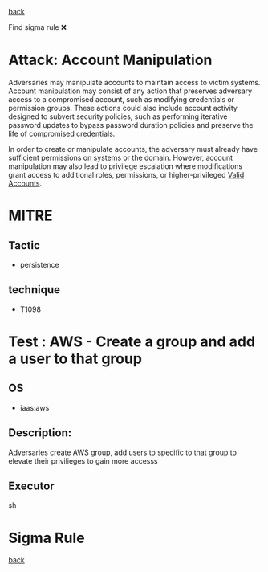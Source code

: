 
[back](../index.md)

Find sigma rule :x: 

# Attack: Account Manipulation 

Adversaries may manipulate accounts to maintain access to victim systems. Account manipulation may consist of any action that preserves adversary access to a compromised account, such as modifying credentials or permission groups. These actions could also include account activity designed to subvert security policies, such as performing iterative password updates to bypass password duration policies and preserve the life of compromised credentials. 

In order to create or manipulate accounts, the adversary must already have sufficient permissions on systems or the domain. However, account manipulation may also lead to privilege escalation where modifications grant access to additional roles, permissions, or higher-privileged [Valid Accounts](https://attack.mitre.org/techniques/T1078).

# MITRE
## Tactic
  - persistence


## technique
  - T1098


# Test : AWS - Create a group and add a user to that group
## OS
  - iaas:aws


## Description:
Adversaries create AWS group, add users to specific to that group to elevate their privilieges to gain more accesss


## Executor
sh

# Sigma Rule


[back](../index.md)
